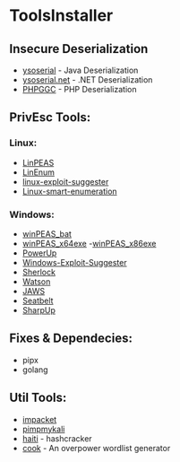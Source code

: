 # ToolsInstaller
## Insecure Deserialization
- [ysoserial](https://github.com/frohoff/ysoserial) - Java Deserialization
- [ysoserial.net](https://github.com/pwntester/ysoserial.net) - .NET Deserialization
- [PHPGGC](https://github.com/ambionics/phpggc) - PHP Deserialization
## PrivEsc Tools:
### Linux:
<!-- Dictionary to Link echo $text | sed 's.GitTools..g' | tr -d '=' | sed 's.".(.' | sed 's.".).' | tr -d " "-->
- [LinPEAS](https://github.com/carlospolop/PEASS-ng/releases/download/20230425-bd7331ea/linpeas.sh)
- [LinEnum](https://raw.githubusercontent.com/rebootuser/LinEnum/master/LinEnum.sh)
- [linux-exploit-suggester](https://raw.githubusercontent.com/The-Z-Labs/linux-exploit-suggester/master/linux-exploit-suggester.sh)
- [Linux-smart-enumeration](https://github.com/diego-treitos/linux-smart-enumeration/releases/download/4.11nw/lse.sh)

### Windows:
- [winPEAS_bat](https://github.com/carlospolop/PEASS-ng/releases/download/20230425-bd7331ea/winPEAS.bat)
- [winPEAS_x64exe](https://github.com/carlospolop/PEASS-ng/releases/download/20230425-bd7331ea/winPEASx64.exe)
-[winPEAS_x86exe](https://github.com/carlospolop/PEASS-ng/releases/download/20230425-bd7331ea/winPEASx86.exe)
- [PowerUp](https://raw.githubusercontent.com/PowerShellMafia/PowerSploit/master/Privesc/PowerUp.ps1)
- [Windows-Exploit-Suggester](https://raw.githubusercontent.com/bitsadmin/wesng/master/wes.py)
- [Sherlock](https://raw.githubusercontent.com/rasta-mouse/Sherlock/master/Sherlock.ps1)
- [Watson](https://github.com/rasta-mouse/Watson/archive/refs/heads/master.zip)
- [JAWS](https://raw.githubusercontent.com/411Hall/JAWS/master/jaws-enum.ps1)
- [Seatbelt](https://github.com/GhostPack/Seatbelt/archive/refs/heads/master.zip)
- [SharpUp](https://github.com/GhostPack/SharpUp/archive/refs/heads/master.zip)

## Fixes & Dependecies:
- pipx
- golang
## Util Tools:
- [impacket](https://github.com/fortra/impacket)
- [pimpmykali](https://github.com/Dewalt-arch/pimpmykali/blob/master/pimpmykali.sh)
- [haiti](https://github.com/noraj/haiti) - hashcracker
- [cook](https://github.com/glitchedgitz/cook) - An overpower wordlist generator


